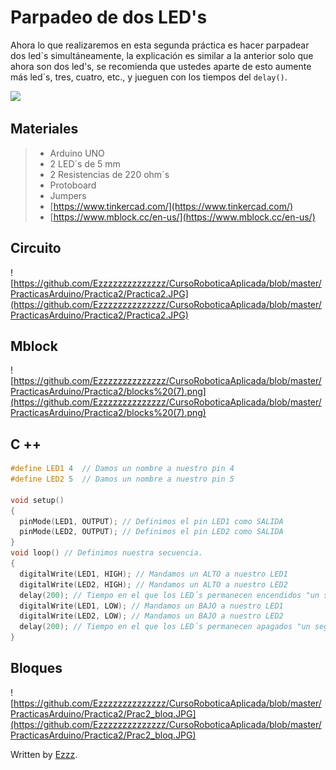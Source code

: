 # Parpadeo de dos LED's

Ahora lo que realizaremos en esta segunda práctica es hacer parpadear dos led´s simultáneamente, la explicación es similar a la anterior solo que ahora son dos led's, se recomienda que ustedes aparte de esto aumente más led´s, tres, cuatro, etc., y jueguen con los tiempos del ``delay()``.

![](https://media1.giphy.com/media/lQtw1JR5ULH0I/giphy.gif)

## Materiales
> - Arduino UNO
> - 2 LED´s de 5 mm
> - 2 Resistencias de 220 ohm´s 
> - Protoboard 
> - Jumpers
> - [https://www.tinkercad.com/](https://www.tinkercad.com/) 
> - [https://www.mblock.cc/en-us/](https://www.mblock.cc/en-us/)


## Circuito
![https://github.com/Ezzzzzzzzzzzzzz/CursoRoboticaAplicada/blob/master/PracticasArduino/Practica2/Practica2.JPG](https://github.com/Ezzzzzzzzzzzzzz/CursoRoboticaAplicada/blob/master/PracticasArduino/Practica2/Practica2.JPG)

## Mblock
![https://github.com/Ezzzzzzzzzzzzzz/CursoRoboticaAplicada/blob/master/PracticasArduino/Practica2/blocks%20(7).png](https://github.com/Ezzzzzzzzzzzzzz/CursoRoboticaAplicada/blob/master/PracticasArduino/Practica2/blocks%20(7).png)

## C ++
```c
#define LED1 4	// Damos un nombre a nuestro pin 4
#define LED2 5	// Damos un nombre a nuestro pin 5

void setup()
{
  pinMode(LED1, OUTPUT); // Definimos el pin LED1 como SALIDA
  pinMode(LED2, OUTPUT); // Definimos el pin LED2 como SALIDA
}
void loop() // Definimos nuestra secuencia.
{
  digitalWrite(LED1, HIGH); // Mandamos un ALTO a nuestro LED1
  digitalWrite(LED2, HIGH); // Mandamos un ALTO a nuestro LED2
  delay(200); // Tiempo en el que los LED´s permanecen encendidos "un segundo".
  digitalWrite(LED1, LOW); // Mandamos un BAJO a nuestro LED1
  digitalWrite(LED2, LOW); // Mandamos un BAJO a nuestro LED2
  delay(200); // Tiempo en el que los LED´s permanecen apagados "un segundo".
}
```
## Bloques
![https://github.com/Ezzzzzzzzzzzzzz/CursoRoboticaAplicada/blob/master/PracticasArduino/Practica2/Prac2_bloq.JPG](https://github.com/Ezzzzzzzzzzzzzz/CursoRoboticaAplicada/blob/master/PracticasArduino/Practica2/Prac2_bloq.JPG)


Written by  [Ezzz](https://ezzzzzzzzzzzzzz.github.io/).
<!--stackedit_data:
eyJoaXN0b3J5IjpbLTU4NjcxNDk1OCwtMjY1MjIxNTA2LDEzND
k5NzAxNDIsNzk3NTI3NjAwLDUzNzU4OTc5LC0xMjMxNjc2MTUw
LDM1Njc2MDU1NCwtMjA4NDQ1MzczMSwtMTQyNDM2NTkyNiwtNz
MwNzk3ODY0XX0=
-->